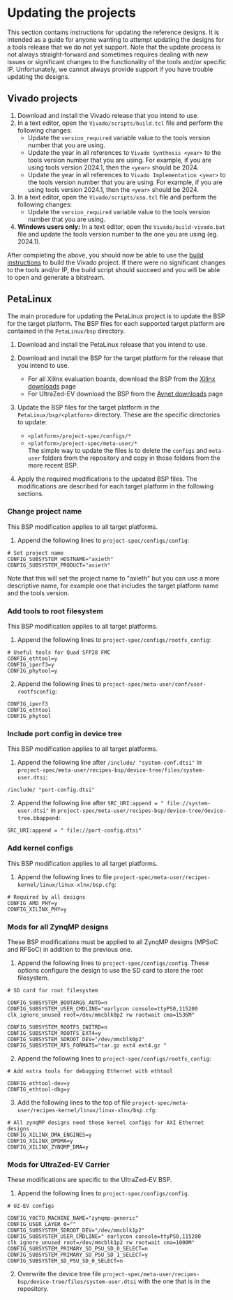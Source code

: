 # Updating the projects

This section contains instructions for updating the reference designs. It is intended as a guide
for anyone wanting to attempt updating the designs for a tools release that we do not yet support.
Note that the update process is not always straight-forward and sometimes requires dealing with
new issues or significant changes to the functionality of the tools and/or specific IP. Unfortunately, 
we cannot always provide support if you have trouble updating the designs.

## Vivado projects

1. Download and install the Vivado release that you intend to use.
2. In a text editor, open the `Vivado/scripts/build.tcl` file and perform the following changes:
   * Update the `version_required` variable value to the tools version number 
     that you are using.
   * Update the year in all references to `Vivado Synthesis <year>` to the 
     tools version number that you are using. For example, if you are using tools
     version 2024.1, then the `<year>` should be 2024.
   * Update the year in all references to `Vivado Implementation <year>` to the 
     tools version number that you are using. For example, if you are using tools
     version 2024.1, then the `<year>` should be 2024.
3. In a text editor, open the `Vivado/scripts/xsa.tcl` file and perform the following changes:
   * Update the `version_required` variable value to the tools version number 
     that you are using.
4. **Windows users only:** In a text editor, open the `Vivado/build-vivado.bat` file and update 
   the tools version number to the one you are using (eg. 2024.1).

After completing the above, you should now be able to use the [build instructions](build_instructions) to
build the Vivado project. If there were no significant changes to the tools and/or IP, the build script 
should succeed and you will be able to open and generate a bitstream.

## PetaLinux

The main procedure for updating the PetaLinux project is to update the BSP for the target platform.
The BSP files for each supported target platform are contained in the `PetaLinux/bsp` directory.

1. Download and install the PetaLinux release that you intend to use.
2. Download and install the BSP for the target platform for the release that you intend to use.

   * For all Xilinx evaluation boards, download the BSP from the [Xilinx downloads] page
   * For UltraZed-EV download the BSP from the [Avnet downloads] page

3. Update the BSP files for the target platform in the `PetaLinux/bsp/<platform>` directory. 
   These are the specific directories to update:
   * `<platform>/project-spec/configs/*`
   * `<platform>/project-spec/meta-user/*`   
   The simple way to update the files is to delete the `configs` and `meta-user` folders from the repository
   and copy in those folders from the more recent BSP.
4. Apply the required modifications to the updated BSP files. The modifications are described for each
   target platform in the following sections.
   
### Change project name

This BSP modification applies to all target platforms.

1. Append the following lines to `project-spec/configs/config`:

```
# Set project name
CONFIG_SUBSYSTEM_HOSTNAME="axieth"
CONFIG_SUBSYSTEM_PRODUCT="axieth"
```
   
Note that this will set the project name to "axieth" but you can use a more descriptive name, for example
one that includes the target platform name and the tools version.

### Add tools to root filesystem

This BSP modification applies to all target platforms.

1. Append the following lines to `project-spec/configs/rootfs_config`:

```
# Useful tools for Quad SFP28 FMC
CONFIG_ethtool=y
CONFIG_iperf3=y
CONFIG_phytool=y
```

2. Append the following lines to `project-spec/meta-user/conf/user-rootfsconfig`:

```
CONFIG_iperf3
CONFIG_ethtool
CONFIG_phytool
```

### Include port config in device tree

This BSP modification applies to all target platforms.

1. Append the following line after `/include/ "system-conf.dtsi"` in 
   `project-spec/meta-user/recipes-bsp/device-tree/files/system-user.dtsi`:

```
/include/ "port-config.dtsi"
```

2. Append the following line after `SRC_URI:append = " file://system-user.dtsi"` in 
   `project-spec/meta-user/recipes-bsp/device-tree/device-tree.bbappend`:

```
SRC_URI:append = " file://port-config.dtsi"
```

### Add kernel configs

This BSP modification applies to all target platforms.

1. Append the following lines to file `project-spec/meta-user/recipes-kernel/linux/linux-xlnx/bsp.cfg`:

```
# Required by all designs
CONFIG_AMD_PHY=y
CONFIG_XILINX_PHY=y
```

### Mods for all ZynqMP designs

These BSP modifications must be applied to all ZynqMP designs (MPSoC and RFSoC) in addition to 
the previous one.

1. Append the following lines to `project-spec/configs/config`. These options configure the design
   to use the SD card to store the root filesystem.

```
# SD card for root filesystem

CONFIG_SUBSYSTEM_BOOTARGS_AUTO=n
CONFIG_SUBSYSTEM_USER_CMDLINE="earlycon console=ttyPS0,115200 clk_ignore_unused root=/dev/mmcblk0p2 rw rootwait cma=1536M"

CONFIG_SUBSYSTEM_ROOTFS_INITRD=n
CONFIG_SUBSYSTEM_ROOTFS_EXT4=y
CONFIG_SUBSYSTEM_SDROOT_DEV="/dev/mmcblk0p2"
CONFIG_SUBSYSTEM_RFS_FORMATS="tar.gz ext4 ext4.gz "
```

2. Append the following lines to `project-spec/configs/rootfs_config`:

```
# Add extra tools for debugging Ethernet with ethtool

CONFIG_ethtool-dev=y
CONFIG_ethtool-dbg=y
```

3. Add the following lines to the top of file `project-spec/meta-user/recipes-kernel/linux/linux-xlnx/bsp.cfg`:

```
# All zynqMP designs need these kernel configs for AXI Ethernet designs
CONFIG_XILINX_DMA_ENGINES=y
CONFIG_XILINX_DPDMA=y
CONFIG_XILINX_ZYNQMP_DMA=y
```

### Mods for UltraZed-EV Carrier

These modifications are specific to the UltraZed-EV BSP.

1. Append the following lines to `project-spec/configs/config`.

```
# UZ-EV configs

CONFIG_YOCTO_MACHINE_NAME="zynqmp-generic"
CONFIG_USER_LAYER_0=""
CONFIG_SUBSYSTEM_SDROOT_DEV="/dev/mmcblk1p2"
CONFIG_SUBSYSTEM_USER_CMDLINE=" earlycon console=ttyPS0,115200 clk_ignore_unused root=/dev/mmcblk1p2 rw rootwait cma=1000M"
CONFIG_SUBSYSTEM_PRIMARY_SD_PSU_SD_0_SELECT=n
CONFIG_SUBSYSTEM_PRIMARY_SD_PSU_SD_1_SELECT=y
CONFIG_SUBSYSTEM_SD_PSU_SD_0_SELECT=n
```

2. Overwrite the device tree file 
   `project-spec/meta-user/recipes-bsp/device-tree/files/system-user.dtsi` with the one that is in the
   repository.


[Xilinx downloads]: https://www.xilinx.com/support/download.html
[Avnet downloads]: https://avnet.me/zedsupport

